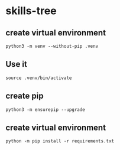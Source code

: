 # skills-tree

## create virtual environment
```
python3 -m venv --without-pip .venv
```
## Use it 
```
source .venv/bin/activate
```
## create pip
```
python3 -m ensurepip --upgrade
```


## create virtual environment
```
python -m pip install -r requirements.txt
```
